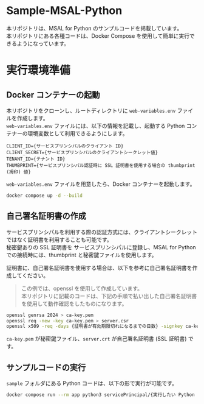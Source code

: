 # Sample-MSAL-Python
本リポジトリは、MSAL for Python のサンプルコードを掲載しています。  
本リポジトリにある各種コードは、Docker Compose を使用して簡単に実行できるようになっています。  

# 実行環境準備

## Docker コンテナーの起動
本リポジトリをクローンし、ルートディレクトリに `web-variables.env` ファイルを作成します。  
`web-variables.env` ファイルには、以下の情報を記載し、起動する Python コンテナーの環境変数として利用できるようにします。  

```:web-variables.env
CLIENT_ID={サービスプリンシパルのクライアント ID}
CLIENT_SECRET={サービスプリンシパルのクライアントシークレット値}
TENANT_ID={テナント ID}
THUMBPRINT={サービスプリンシパル認証時に SSL 証明書を使用する場合の thumbprint (拇印) 値}
```

`web-variables.env` ファイルを用意したら、Docker コンテナーを起動します。  

```bash
docker compose up -d --build
```

## 自己署名証明書の作成

サービスプリンシパルを利用する際の認証方式には、クライアントシークレットではなく証明書を利用することも可能です。  
秘密鍵ありの SSL 証明書を サービスプリンシパルに登録し、MSAL for Python での接続時には、thumbprint と秘密鍵ファイルを使用します。

証明書に、自己署名証明書を使用する場合は、以下を参考に自己署名証明書を作成してください。

> この例では、openssl を使用して作成しています。  
> 本リポジトリに記載のコードは、下記の手順で払い出した自己署名証明書を使用して動作確認をしたものになります。

```bash
openssl genrsa 2024 > ca-key.pem
openssl req -new -key ca-key.pem > server.csr
openssl x509 -req -days {証明書が有効期限切れになるまでの日数} -signkey ca-key.pem < server.csr > server.crt
```

`ca-key.pem` が秘密鍵ファイル、`server.crt` が自己署名証明書 (SSL 証明書) です。  

## サンプルコードの実行

`sample` フォルダにある Python コードは、以下の形で実行が可能です。  

```bash
docker compose run --rm app python3 servicePrincipal/{実行したい Python ファイル名}
```
